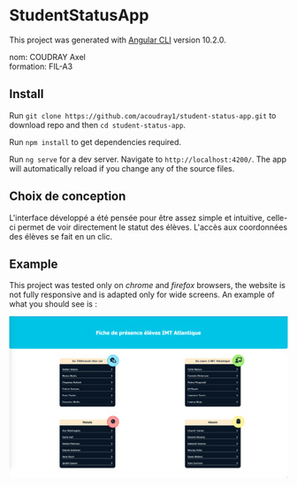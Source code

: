 # StudentStatusApp

This project was generated with [Angular CLI](https://github.com/angular/angular-cli) version 10.2.0.

nom: COUDRAY Axel <br>
formation: FIL-A3

## Install

Run `git clone https://github.com/acoudray1/student-status-app.git` to download repo and then `cd student-status-app`.

Run `npm install` to get dependencies required.

Run `ng serve` for a dev server. Navigate to `http://localhost:4200/`. The app will automatically reload if you change any of the source files.

## Choix de conception

L'interface développé a été pensée pour être assez simple et intuitive, celle-ci permet de voir directement le statut des élèves. L'accès aux coordonnées des élèves se fait en un clic.

## Example

This project was tested only on _chrome_ and _firefox_ browsers, the website is not fully responsive and is adapted only for wide screens. An example of what you should see is :

![image-example](https://github.com/acoudray1/student-status-app/blob/main/demo.png)
